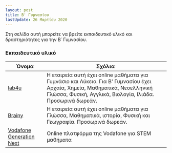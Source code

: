 ```yaml
---
layout: post
title: Β' Γυμνασίου
lastUpdate: 26 Μαρτίου 2020
---
```


Στη σελίδα αυτή μπορείτε να βρείτε εκπαιδευτικό υλικό και δραστηριότητες για την Β΄ Γυμνασίου.

### Εκπαιδευτικό υλικό

| Όνομα | Σχόλια |
| --- | --- |
| [lab4u](http://www.lab4u.gr/) | Η εταιρεία αυτή έχει online μαθήματα για Γυμνάσιο και Λύκειο. Για Β' Γυμνασίου έχει Αρχαία, Χημεία, Μαθηματικά, Νεοελληνική Γλώσσα, Φυσική, Αγγλικά, Βιολογία, Ιλιάδα. Προσωρινά δωρεάν. |
| [Brainy](https://brainy.gr) | Η εταιρεία αυτή έχει online μαθήματα για Γλώσσα, Μαθηματικά, ιστορία, Φυσική και Γεωγραφία. Προσωρινά δωρεάν. |
| [Vodafone Generation Next ](https://www.vodafonegenerationnext.gr/) | Online πλατφόρμα της Vodafone για STEM μαθήματα |
